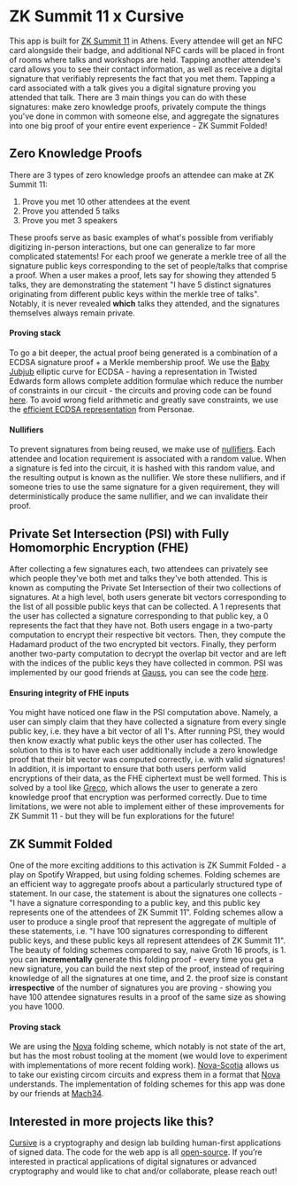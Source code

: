 # ZK Summit 11 x Cursive

This app is built for [ZK Summit 11](https://www.zksummit.com/) in Athens. Every attendee will get an NFC card alongside their badge, and additional NFC cards will be placed in front of rooms where talks and workshops are held. Tapping another attendee's card allows you to see their contact information, as well as receive a digital signature that verifiably represents the fact that you met them. Tapping a card associated with a talk gives you a digital signature proving you attended that talk. There are 3 main things you can do with these signatures: make zero knowledge proofs, privately compute the things you've done in common with someone else, and aggregate the signatures into one big proof of your entire event experience - ZK Summit Folded!

## Zero Knowledge Proofs

There are 3 types of zero knowledge proofs an attendee can make at ZK Summit 11:

1. Prove you met 10 other attendees at the event
2. Prove you attended 5 talks
3. Prove you met 3 speakers

These proofs serve as basic examples of what's possible from verifiably digitizing in-person interactions, but one can generalize to far more complicated statements! For each proof we generate a merkle tree of all the signature public keys corresponding to the set of people/talks that comprise a proof. When a user makes a proof, lets say for showing they attended 5 talks, they are demonstrating the statement "I have 5 distinct signatures originating from different public keys within the merkle tree of talks". Notably, it is never revealed **which** talks they attended, and the signatures themselves always remain private.

#### Proving stack

To go a bit deeper, the actual proof being generated is a combination of a ECDSA signature proof + a Merkle membership proof. We use the [Baby Jubjub](https://eips.ethereum.org/EIPS/eip-2494) elliptic curve for ECDSA - having a representation in Twisted Edwards form allows complete addition formulae which reduce the number of constraints in our circuit - the circuits and proving code can be found [here](https://github.com/cursive-team/babyjubjub-ecdsa/tree/main). To avoid wrong field arithmetic and greatly save constraints, we use the [efficient ECDSA representation](https://personaelabs.org/posts/efficient-ecdsa-1/) from Personae.

#### Nullifiers

To prevent signatures from being reused, we make use of [nullifiers](https://nmohnblatt.github.io/zk-jargon-decoder/definitions/nullifier.html). Each attendee and location requirement is associated with a random value. When a signature is fed into the circuit, it is hashed with this random value, and the resulting output is known as the nullifier. We store these nullifiers, and if someone tries to use the same signature for a given requirement, they will deterministically produce the same nullifier, and we can invalidate their proof.

## Private Set Intersection (PSI) with Fully Homomorphic Encryption (FHE)

After collecting a few signatures each, two attendees can privately see which people they've both met and talks they've both attended. This is known as computing the Private Set Intersection of their two collections of signatures. At a high level, both users generate bit vectors corresponding to the list of all possible public keys that can be collected. A 1 represents that the user has collected a signature corresponding to that public key, a 0 represents the fact that they have not. Both users engage in a two-party computation to encrypt their respective bit vectors. Then, they compute the Hadamard product of the two encrypted bit vectors. Finally, they perform another two-party computation to decrypt the overlap bit vector and are left with the indices of the public keys they have collected in common. PSI was implemented by our good friends at [Gauss](https://github.com/gausslabs), you can see the code [here](https://github.com/gausslabs/MP-PSI).

#### Ensuring integrity of FHE inputs

You might have noticed one flaw in the PSI computation above. Namely, a user can simply claim that they have collected a signature from every single public key, i.e. they have a bit vector of all 1's. After running PSI, they would then know exactly what public keys the other user has collected. The solution to this is to have each user additionally include a zero knowledge proof that their bit vector was computed correctly, i.e. with valid signatures! In addition, it is important to ensure that both users perform valid encryptions of their data, as the FHE ciphertext must be well formed. This is solved by a tool like [Greco](https://github.com/privacy-scaling-explorations/greco), which allows the user to generate a zero knowledge proof that encryption was performed correctly. Due to time limitations, we were not able to implement either of these improvements for ZK Summit 11 - but they will be fun explorations for the future!

## ZK Summit Folded

One of the more exciting additions to this activation is ZK Summit Folded - a play on Spotify Wrapped, but using folding schemes. Folding schemes are an efficient way to aggregate proofs about a particularly structured type of statement. In our case, the statement is about the signatures one collects - "I have a signature corresponding to a public key, and this public key represents one of the attendees of ZK Summit 11". Folding schemes allow a user to produce a single proof that represent the aggregate of multiple of these statements, i.e. "I have 100 signatures corresponding to different public keys, and these public keys all represent attendees of ZK Summit 11". The beauty of folding schemes compared to say, naive Groth 16 proofs, is 1. you can **incrementally** generate this folding proof - every time you get a new signature, you can build the next step of the proof, instead of requiring knowledge of all the signatures at one time, and 2. the proof size is constant **irrespective** of the number of signatures you are proving - showing you have 100 attendee signatures results in a proof of the same size as showing you have 1000.

#### Proving stack

We are using the [Nova](https://eprint.iacr.org/2021/370) folding scheme, which notably is not state of the art, but has the most robust tooling at the moment (we would love to experiment with implementations of more recent folding work). [Nova-Scotia](https://github.com/nalinbhardwaj/Nova-Scotia) allows us to take our existing circom circuits and express them in a format that [Nova](https://github.com/microsoft/Nova) understands. The implementation of folding schemes for this app was done by our friends at [Mach34](https://mach34.space/).

## Interested in more projects like this?

[Cursive](http://cursive.team) is a cryptography and design lab building human-first applications of signed data. The code for the web app is all [open-source](https://github.com/cursive-team/zk-summit). If you’re interested in practical applications of digital signatures or advanced cryptography and would like to chat and/or collaborate, please reach out!
